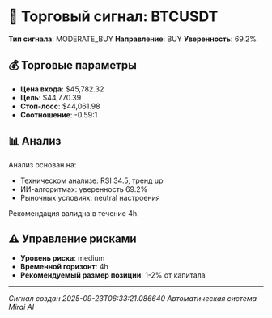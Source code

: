 
# 🎯 Торговый сигнал: BTCUSDT

**Тип сигнала**: MODERATE_BUY
**Направление**: BUY
**Уверенность**: 69.2%

## 💰 Торговые параметры
- **Цена входа**: $45,782.32
- **Цель**: $44,770.39
- **Стоп-лосс**: $44,061.98
- **Соотношение**: -0.59:1

## 📊 Анализ

Анализ основан на:
- Техническом анализе: RSI 34.5, тренд up
- ИИ-алгоритмах: уверенность 69.2%
- Рыночных условиях: neutral настроения

Рекомендация валидна в течение 4h.
        

## ⚠️ Управление рисками
- **Уровень риска**: medium
- **Временной горизонт**: 4h
- **Рекомендуемый размер позиции**: 1-2% от капитала

---
*Сигнал создан 2025-09-23T06:33:21.086640*
*Автоматическая система Mirai AI*
        